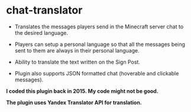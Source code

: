 # chat-translator
* Translates the messages players send in the Minecraft server chat to the desired language. <br>

* Players can setup a personal language so that all the messages being sent to them are always in their personal language.<br>

* Ability to translate the text written on the Sign Post.<br>

* Plugin also supports JSON formatted chat (hoverable and clickable messages).<br>

<b>I coded this plugin back in 2015. My code might not be good.</b> <br>

<b>The plugin uses Yandex Translator API for translation.</b>
